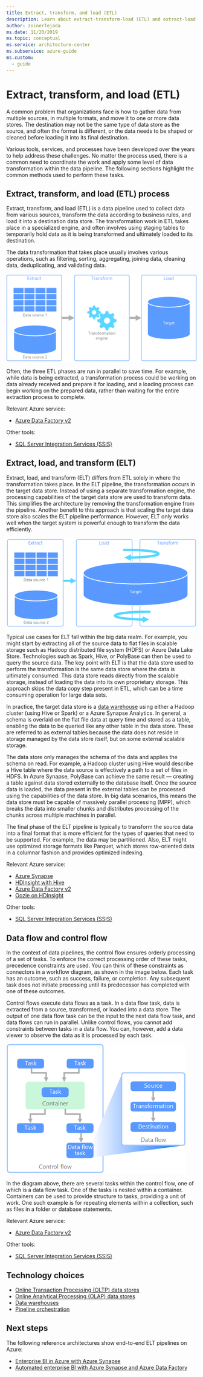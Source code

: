 ```yaml
---
title: Extract, transform, and load (ETL)
description: Learn about extract-transform-load (ETL) and extract-load-transform (ELT) data transformation pipelines, and how to use control flows and data flows.
author: zoinerTejada
ms.date: 11/20/2019
ms.topic: conceptual
ms.service: architecture-center
ms.subservice: azure-guide
ms.custom:
  - guide
---
```


<!-- cSpell:ignore Oozie HDFS deduplicating -->

# Extract, transform, and load (ETL)

A common problem that organizations face is how to gather data from multiple sources, in multiple formats, and move it to one or more data stores. The destination may not be the same type of data store as the source, and often the format is different, or the data needs to be shaped or cleaned before loading it into its final destination.

Various tools, services, and processes have been developed over the years to help address these challenges. No matter the process used, there is a common need to coordinate the work and apply some level of data transformation within the data pipeline. The following sections highlight the common methods used to perform these tasks.

## Extract, transform, and load (ETL) process

Extract, transform, and load (ETL) is a data pipeline used to collect data from various sources, transform the data according to business rules, and load it into a destination data store. The transformation work in ETL takes place in a specialized engine, and often involves using staging tables to temporarily hold data as it is being transformed and ultimately loaded to its destination.

The data transformation that takes place usually involves various operations, such as filtering, sorting, aggregating, joining data, cleaning data, deduplicating, and validating data.

![Extract-transform-load (ETL) process](../images/etl.png)

Often, the three ETL phases are run in parallel to save time. For example, while data is being extracted, a transformation process could be working on data already received and prepare it for loading, and a loading process can begin working on the prepared data, rather than waiting for the entire extraction process to complete.

Relevant Azure service:

- [Azure Data Factory v2](https://azure.microsoft.com/services/data-factory)

Other tools:

- [SQL Server Integration Services (SSIS)](/sql/integration-services/sql-server-integration-services)

## Extract, load, and transform (ELT)

Extract, load, and transform (ELT) differs from ETL solely in where the transformation takes place. In the ELT pipeline, the transformation occurs in the target data store. Instead of using a separate transformation engine, the processing capabilities of the target data store are used to transform data. This simplifies the architecture by removing the transformation engine from the pipeline. Another benefit to this approach is that scaling the target data store also scales the ELT pipeline performance. However, ELT only works well when the target system is powerful enough to transform the data efficiently.

![Extract-Load-Transform (ELT) process](../images/elt.png)

Typical use cases for ELT fall within the big data realm. For example, you might start by extracting all of the source data to flat files in scalable storage such as Hadoop distributed file system (HDFS) or Azure Data Lake Store. Technologies such as Spark, Hive, or PolyBase can then be used to query the source data. The key point with ELT is that the data store used to perform the transformation is the same data store where the data is ultimately consumed. This data store reads directly from the scalable storage, instead of loading the data into its own proprietary storage. This approach skips the data copy step present in ETL, which can be a time consuming operation for large data sets.

In practice, the target data store is a [data warehouse](./data-warehousing.md) using either a Hadoop cluster (using Hive or Spark) or a Azure Synapse Analytics. In general, a schema is overlaid on the flat file data at query time and stored as a table, enabling the data to be queried like any other table in the data store. These are referred to as external tables because the data does not reside in storage managed by the data store itself, but on some external scalable storage.

The data store only manages the schema of the data and applies the schema on read. For example, a Hadoop cluster using Hive would describe a Hive table where the data source is effectively a path to a set of files in HDFS. In Azure Synapse, PolyBase can achieve the same result &mdash; creating a table against data stored externally to the database itself. Once the source data is loaded, the data present in the external tables can be processed using the capabilities of the data store. In big data scenarios, this means the data store must be capable of massively parallel processing (MPP), which breaks the data into smaller chunks and distributes processing of the chunks across multiple machines in parallel.

The final phase of the ELT pipeline is typically to transform the source data into a final format that is more efficient for the types of queries that need to be supported. For example, the data may be partitioned. Also, ELT might use optimized storage formats like Parquet, which stores row-oriented data in a columnar fashion and provides optimized indexing.

Relevant Azure service:

- [Azure Synapse](/azure/sql-data-warehouse/sql-data-warehouse-overview-what-is)
- [HDInsight with Hive](/azure/hdinsight/hadoop/hdinsight-use-hive)
- [Azure Data Factory v2](https://azure.microsoft.com/services/data-factory)
- [Oozie on HDInsight](/azure/hdinsight/hdinsight-use-oozie-linux-mac)

Other tools:

- [SQL Server Integration Services (SSIS)](/sql/integration-services/sql-server-integration-services)

## Data flow and control flow

In the context of data pipelines, the control flow ensures orderly processing of a set of tasks. To enforce the correct processing order of these tasks, precedence constraints are used. You can think of these constraints as connectors in a workflow diagram, as shown in the image below. Each task has an outcome, such as success, failure, or completion. Any subsequent task does not initiate processing until its predecessor has completed with one of these outcomes.

Control flows execute data flows as a task. In a data flow task, data is extracted from a source, transformed, or loaded into a data store. The output of one data flow task can be the input to the next data flow task, and data flows can run in parallel. Unlike control flows, you cannot add constraints between tasks in a data flow. You can, however, add a data viewer to observe the data as it is processed by each task.

![Data Flow being executed as a task within a Control Flow](../images/control-flow-data-flow.png)

In the diagram above, there are several tasks within the control flow, one of which is a data flow task. One of the tasks is nested within a container. Containers can be used to provide structure to tasks, providing a unit of work. One such example is for repeating elements within a collection, such as files in a folder or database statements.

Relevant Azure service:

- [Azure Data Factory v2](https://azure.microsoft.com/services/data-factory)

Other tools:

- [SQL Server Integration Services (SSIS)](/sql/integration-services/sql-server-integration-services)

## Technology choices

- [Online Transaction Processing (OLTP) data stores](./online-transaction-processing.md#oltp-in-azure)
- [Online Analytical Processing (OLAP) data stores](./online-analytical-processing.md#olap-in-azure)
- [Data warehouses](./data-warehousing.md)
- [Pipeline orchestration](../technology-choices/pipeline-orchestration-data-movement.md)

## Next steps

The following reference architectures show end-to-end ELT pipelines on Azure:

- [Enterprise BI in Azure with Azure Synapse](../../reference-architectures/data/enterprise-bi-synapse.md)
- [Automated enterprise BI with Azure Synapse and Azure Data Factory](../../reference-architectures/data/enterprise-bi-adf.md)